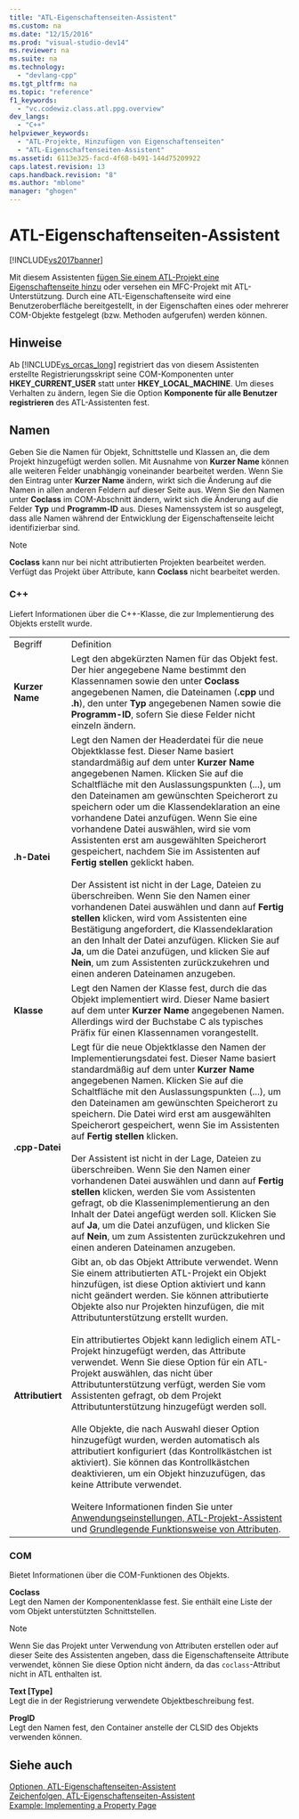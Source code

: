 ```yaml
---
title: "ATL-Eigenschaftenseiten-Assistent"
ms.custom: na
ms.date: "12/15/2016"
ms.prod: "visual-studio-dev14"
ms.reviewer: na
ms.suite: na
ms.technology: 
  - "devlang-cpp"
ms.tgt_pltfrm: na
ms.topic: "reference"
f1_keywords: 
  - "vc.codewiz.class.atl.ppg.overview"
dev_langs: 
  - "C++"
helpviewer_keywords: 
  - "ATL-Projekte, Hinzufügen von Eigenschaftenseiten"
  - "ATL-Eigenschaftenseiten-Assistent"
ms.assetid: 6113e325-facd-4f68-b491-144d75209922
caps.latest.revision: 13
caps.handback.revision: "8"
ms.author: "mblome"
manager: "ghogen"
---
```

# ATL-Eigenschaftenseiten-Assistent
[!INCLUDE[vs2017banner](../../assembler/inline/includes/vs2017banner.md)]

Mit diesem Assistenten [fügen Sie einem ATL\-Projekt eine Eigenschaftenseite hinzu](../../atl/reference/adding-an-atl-property-page.md) oder versehen ein MFC\-Projekt mit ATL\-Unterstützung.  Durch eine ATL\-Eigenschaftenseite wird eine Benutzeroberfläche bereitgestellt, in der Eigenschaften eines oder mehrerer COM\-Objekte festgelegt \(bzw. Methoden aufgerufen\) werden können.  
  
## Hinweise  
 Ab [!INCLUDE[vs_orcas_long](../../atl/reference/includes/vs_orcas_long_md.md)] registriert das von diesem Assistenten erstellte Registrierungsskript seine COM\-Komponenten unter **HKEY\_CURRENT\_USER** statt unter **HKEY\_LOCAL\_MACHINE**.  Um dieses Verhalten zu ändern, legen Sie die Option **Komponente für alle Benutzer registrieren** des ATL\-Assistenten fest.  
  
## Namen  
 Geben Sie die Namen für Objekt, Schnittstelle und Klassen an, die dem Projekt hinzugefügt werden sollen.  Mit Ausnahme von **Kurzer Name** können alle weiteren Felder unabhängig voneinander bearbeitet werden.  Wenn Sie den Eintrag unter **Kurzer Name** ändern, wirkt sich die Änderung auf die Namen in allen anderen Feldern auf dieser Seite aus.  Wenn Sie den Namen unter **Coclass** im COM\-Abschnitt ändern, wirkt sich die Änderung auf die Felder **Typ** und **Programm\-ID** aus.  Dieses Namenssystem ist so ausgelegt, dass alle Namen während der Entwicklung der Eigenschaftenseite leicht identifizierbar sind.  
  
> [!NOTE]
>  **Coclass** kann nur bei nicht attributierten Projekten bearbeitet werden.  Verfügt das Projekt über Attribute, kann **Coclass** nicht bearbeitet werden.  
  
### C\+\+  
 Liefert Informationen über die C\+\+\-Klasse, die zur Implementierung des Objekts erstellt wurde.  
  
|||  
|-|-|  
|Begriff|Definition|  
|**Kurzer Name**|Legt den abgekürzten Namen für das Objekt fest.  Der hier angegebene Name bestimmt den Klassennamen sowie den unter **Coclass** angegebenen Namen, die Dateinamen \(**.cpp** und **.h**\), den unter **Typ** angegebenen Namen sowie die **Programm\-ID**, sofern Sie diese Felder nicht einzeln ändern.|  
|**.h\-Datei**|Legt den Namen der Headerdatei für die neue Objektklasse fest.  Dieser Name basiert standardmäßig auf dem unter **Kurzer Name** angegebenen Namen.  Klicken Sie auf die Schaltfläche mit den Auslassungspunkten \(...\), um den Dateinamen am gewünschten Speicherort zu speichern oder um die Klassendeklaration an eine vorhandene Datei anzufügen.  Wenn Sie eine vorhandene Datei auswählen, wird sie vom Assistenten erst am ausgewählten Speicherort gespeichert, nachdem Sie im Assistenten auf **Fertig stellen** geklickt haben.<br /><br /> Der Assistent ist nicht in der Lage, Dateien zu überschreiben.  Wenn Sie den Namen einer vorhandenen Datei auswählen und dann auf **Fertig stellen** klicken, wird vom Assistenten eine Bestätigung angefordert, die Klassendeklaration an den Inhalt der Datei anzufügen.  Klicken Sie auf **Ja**, um die Datei anzufügen, und klicken Sie auf **Nein**, um zum Assistenten zurückzukehren und einen anderen Dateinamen anzugeben.|  
|**Klasse**|Legt den Namen der Klasse fest, durch die das Objekt implementiert wird.  Dieser Name basiert auf dem unter **Kurzer Name** angegebenen Namen. Allerdings wird der Buchstabe C als typisches Präfix für einen Klassennamen vorangestellt.|  
|**.cpp\-Datei**|Legt für die neue Objektklasse den Namen der Implementierungsdatei fest.  Dieser Name basiert standardmäßig auf dem unter **Kurzer Name** angegebenen Namen.  Klicken Sie auf die Schaltfläche mit den Auslassungspunkten \(...\), um den Dateinamen am gewünschten Speicherort zu speichern.  Die Datei wird erst am ausgewählten Speicherort gespeichert, wenn Sie im Assistenten auf **Fertig stellen** klicken.<br /><br /> Der Assistent ist nicht in der Lage, Dateien zu überschreiben.  Wenn Sie den Namen einer vorhandenen Datei auswählen und dann auf **Fertig stellen** klicken, werden Sie vom Assistenten gefragt, ob die Klassenimplementierung an den Inhalt der Datei angefügt werden soll.  Klicken Sie auf **Ja**, um die Datei anzufügen, und klicken Sie auf **Nein**, um zum Assistenten zurückzukehren und einen anderen Dateinamen anzugeben.|  
|**Attributiert**|Gibt an, ob das Objekt Attribute verwendet.  Wenn Sie einem attributierten ATL\-Projekt ein Objekt hinzufügen, ist diese Option aktiviert und kann nicht geändert werden. Sie können attributierte Objekte also nur Projekten hinzufügen, die mit Attributunterstützung erstellt wurden.<br /><br /> Ein attributiertes Objekt kann lediglich einem ATL\-Projekt hinzugefügt werden, das Attribute verwendet.  Wenn Sie diese Option für ein ATL\-Projekt auswählen, das nicht über Attributunterstützung verfügt, werden Sie vom Assistenten gefragt, ob dem Projekt Attributunterstützung hinzugefügt werden soll.<br /><br /> Alle Objekte, die nach Auswahl dieser Option hinzugefügt wurden, werden automatisch als attributiert konfiguriert \(das Kontrollkästchen ist aktiviert\).  Sie können das Kontrollkästchen deaktivieren, um ein Objekt hinzuzufügen, das keine Attribute verwendet.<br /><br /> Weitere Informationen finden Sie unter [Anwendungseinstellungen, ATL\-Projekt\-Assistent](../../atl/reference/application-settings-atl-project-wizard.md) und [Grundlegende Funktionsweise von Attributen](../../windows/basic-mechanics-of-attributes.md).|  
  
### COM  
 Bietet Informationen über die COM\-Funktionen des Objekts.  
  
 **Coclass**  
 Legt den Namen der Komponentenklasse fest. Sie enthält eine Liste der vom Objekt unterstützten Schnittstellen.  
  
> [!NOTE]
>  Wenn Sie das Projekt unter Verwendung von Attributen erstellen oder auf dieser Seite des Assistenten angeben, dass die Eigenschaftenseite Attribute verwendet, können Sie diese Option nicht ändern, da das `coclass`\-Attribut nicht in ATL enthalten ist.  
  
 **Text \[Type\]**  
 Legt die in der Registrierung verwendete Objektbeschreibung fest.  
  
 **ProgID**  
 Legt den Namen fest, den Container anstelle der CLSID des Objekts verwenden können.  
  
## Siehe auch  
 [Optionen, ATL\-Eigenschaftenseiten\-Assistent](../../atl/reference/options-atl-property-page-wizard.md)   
 [Zeichenfolgen, ATL\-Eigenschaftenseiten\-Assistent](../../atl/reference/strings-atl-property-page-wizard.md)   
 [Example: Implementing a Property Page](../../atl/example-implementing-a-property-page.md)